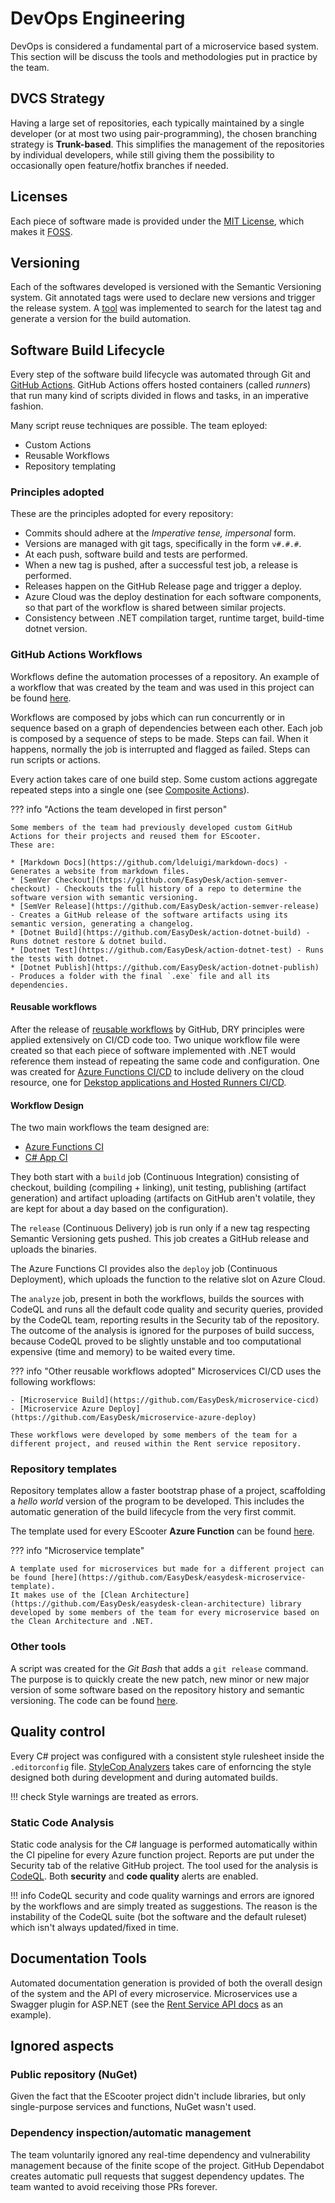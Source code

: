 # DevOps Engineering
DevOps is considered a fundamental part of a microservice based system. This section will be discuss the tools and methodologies put in practice by the team.

## DVCS Strategy
Having a large set of repositories, each typically maintained by a single developer (or at most two using pair-programming), the chosen branching strategy is **Trunk-based**. This simplifies the management of the repositories by individual developers, while still giving them the possibility to occasionally open feature/hotfix branches if needed.

## Licenses
Each piece of software made is provided under the [MIT License](https://en.wikipedia.org/wiki/MIT_License), which makes it [FOSS](https://en.wikipedia.org/wiki/Free_and_open-source_software).

## Versioning
Each of the softwares developed is versioned with the Semantic Versioning system. Git annotated tags were used to declare new versions and trigger the release system.
A [tool](https://github.com/EasyDesk/action-semver-checkout/blob/master/git-compute-version.sh) was implemented to search for the latest tag and generate a version for the build automation.

## Software Build Lifecycle
Every step of the software build lifecycle was automated through Git and [GitHub Actions](https://docs.github.com/en/actions).
GitHub Actions offers hosted containers (called _runners_) that run many kind of scripts divided in flows and tasks, in an imperative fashion.

Many script reuse techniques are possible. The team eployed:

- Custom Actions
- Reusable Workflows
- Repository templating

### Principles adopted
These are the principles adopted for every repository:

- Commits should adhere at the _Imperative tense, impersonal_ form.
- Versions are managed with git tags, specifically in the form `v#.#.#`.
- At each push, software build and tests are performed.
- When a new tag is pushed, after a successful test job, a release is performed.
- Releases happen on the GitHub Release page and trigger a deploy.
- Azure Cloud was the deploy destination for each software components, so that part of the workflow is shared between similar projects.
- Consistency between .NET compilation target, runtime target, build-time dotnet version.

### GitHub Actions Workflows
Workflows define the automation processes of a repository. An example of a workflow that was created by the team and was used in this project can be found [here](https://github.com/e-scooter-2077/azure-function-template/blob/master/.github/workflows/ci.yml).

Workflows are composed by jobs which can run concurrently or in sequence based on a graph of dependencies between each other. Each job is composed by a sequence of steps to be made. Steps can fail. When it happens, normally the job is interrupted and flagged as failed. Steps can run scripts or actions.

Every action takes care of one build step. Some custom actions aggregate repeated steps into a single one (see [Composite Actions](https://docs.github.com/en/actions/creating-actions/creating-a-composite-action)).

??? info "Actions the team developed in first person"

    Some members of the team had previously developed custom GitHub Actions for their projects and reused them for EScooter.
    These are:

    * [Markdown Docs](https://github.com/ldeluigi/markdown-docs) - Generates a website from markdown files.
    * [SemVer Checkout](https://github.com/EasyDesk/action-semver-checkout) - Checkouts the full history of a repo to determine the software version with semantic versioning.
    * [SemVer Release](https://github.com/EasyDesk/action-semver-release) - Creates a GitHub release of the software artifacts using its semantic version, generating a changelog.
    * [Dotnet Build](https://github.com/EasyDesk/action-dotnet-build) - Runs dotnet restore & dotnet build.
    * [Dotnet Test](https://github.com/EasyDesk/action-dotnet-test) - Runs the tests with dotnet.
    * [Dotnet Publish](https://github.com/EasyDesk/action-dotnet-publish) - Produces a folder with the final `.exe` file and all its dependencies.

#### Reusable workflows
After the release of [reusable workflows](https://docs.github.com/en/actions/learn-github-actions/reusing-workflows) by GitHub, DRY principles were applied extensively on CI/CD code too. Two unique workflow file were created so that each piece of software implemented with .NET would reference them instead of repeating the same code and configuration. One was created for [Azure Functions CI/CD](https://github.com/e-scooter-2077/azure-functions-ci) to include delivery on the cloud resource, one for [Dekstop applications and Hosted Runners CI/CD](https://github.com/e-scooter-2077/csharp-app-ci).

#### Workflow Design
The two main workflows the team designed are:

- [Azure Functions CI](https://github.com/e-scooter-2077/azure-functions-ci/blob/master/.github/workflows/azure-functions-ci.yml)
- [C# App CI](https://github.com/e-scooter-2077/csharp-app-ci)

They both start with a `build` job (Continuous Integration) consisting of checkout, building (compiling + linking),
unit testing, publishing (artifact generation) and artifact uploading (artifacts on GitHub aren't volatile, they are kept for about a day based on the configuration).

The `release` (Continuous Delivery) job is run only if a new tag respecting Semantic Versioning gets pushed. This job creates a GitHub release and uploads the binaries.

The Azure Functions CI provides also the `deploy` job (Continuous Deployment), which uploads the function to the relative slot on Azure Cloud.

The `analyze` job, present in both the workflows, builds the sources with CodeQL and runs all the default code quality and security queries, provided by the CodeQL team, reporting results in the Security tab of the repository. The outcome of the analysis is ignored for the purposes of build success, because CodeQL proved to be slightly unstable and too computational expensive (time and memory) to be waited every time.

??? info "Other reusable workflows adopted"
    Microservices CI/CD uses the following workflows:

    - [Microservice Build](https://github.com/EasyDesk/microservice-cicd)
    - [Microservice Azure Deploy](https://github.com/EasyDesk/microservice-azure-deploy)

    These workflows were developed by some members of the team for a different project, and reused within the Rent service repository.

### Repository templates
Repository templates allow a faster bootstrap phase of a project, scaffolding a _hello world_ version of the program to be developed. This includes the automatic generation of the build lifecycle from the very first commit.

The template used for every EScooter **Azure Function** can be found [here](https://github.com/e-scooter-2077/azure-function-template).

??? info "Microservice template"

    A template used for microservices but made for a different project can be found [here](https://github.com/EasyDesk/easydesk-microservice-template).
    It makes use of the [Clean Architecture](https://github.com/EasyDesk/easydesk-clean-architecture) library developed by some members of the team for every microservice based on the Clean Architecture and .NET.


### Other tools
A script was created for the _Git Bash_ that adds a `git release` command. The purpose is to quickly create the new patch, new minor or new major version of some software based on the repository history and semantic versioning. The code can be found [here](https://github.com/francescodente/git-release).


## Quality control
Every C# project was configured with a consistent style rulesheet inside the `.editorconfig` file. [StyleCop Analyzers](https://github.com/DotNetAnalyzers/StyleCopAnalyzers) takes care of enforncing the style designed both during development and during automated builds.

!!! check
    Style warnings are treated as errors.

### Static Code Analysis
Static code analysis for the C# language is performed automatically within the CI pipeline for every Azure function project. Reports are put under the Security tab of the relative GitHub project. The tool used for the analysis is [CodeQL](https://codeql.github.com/). Both **security** and **code quality** alerts are enabled.

!!! info
    CodeQL security and code quality warnings and errors are ignored by the workflows and are simply treated as suggestions. The reason is the instability of the CodeQL suite (bot the software and the default ruleset) which isn't always updated/fixed in time.

## Documentation Tools
Automated documentation generation is provided of both the overall design of the system and the API of every microservice. Microservices use a Swagger plugin for ASP.NET (see the [Rent Service API docs](https://escooter-rent-service.azurewebsites.net/swagger/index.html) as an example).

## Ignored aspects

### Public repository (NuGet)
Given the fact that the EScooter project didn't include libraries, but only single-purpose services and functions, NuGet wasn't used.

### Dependency inspection/automatic management
The team voluntarily ignored any real-time dependency and vulnerability management because of the finite scope of the project. GitHub Dependabot creates automatic pull requests that suggest dependency updates. The team wanted to avoid receiving those PRs forever.
